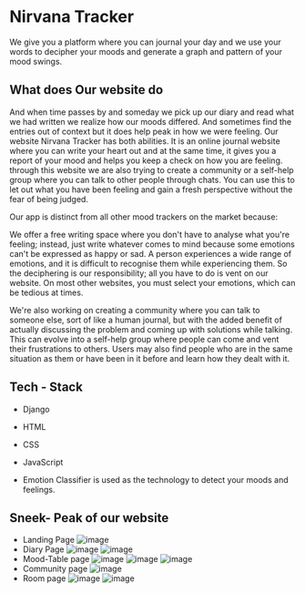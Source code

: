 # Nirvana Tracker
 We give you a platform where you can journal your day and we use your words to decipher your moods and generate a graph and pattern of your mood swings.
 
 
## What does Our website do ##
And when time passes by and someday we pick up our diary and read what we had written we realize how our moods differed. And sometimes find the entries out of context but it does help peak in how we were feeling. 
Our website Nirvana Tracker has both abilities. It is an online journal website where you can write your heart out and at the same time, it gives you a report of your mood and helps you keep a check on how you are feeling. through this website we are also trying to create a community or a self-help group where you can talk to other people through chats. You can use this to let out what you have been feeling and gain a fresh perspective without the fear of being judged.

Our app is distinct from all other mood trackers on the market because:

We offer a free writing space where you don't have to analyse what you're feeling; instead, just write whatever comes to mind because some emotions can't be expressed as happy or sad. A person experiences a wide range of emotions, and it is difficult to recognise them while experiencing them. So the deciphering is our responsibility; all you have to do is vent on our website. On most other websites, you must select your emotions, which can be tedious at times.

We're also working on creating a community where you can talk to someone else, sort of like a human journal, but with the added benefit of actually discussing the problem and coming up with solutions while talking. This can evolve into a self-help group where people can come and vent their frustrations to others. Users may also find people who are in the same situation as them or have been in it before and learn how they dealt with it.


## Tech - Stack ##
* Django
* HTML
* CSS
* JavaScript

* Emotion Classifier is used as the technology to detect your moods and feelings.

## Sneek- Peak of our website ##

* Landing Page
![image](https://user-images.githubusercontent.com/94671333/176989365-9f049588-3991-440c-90c6-4005bf3122fc.png)
* Diary Page
![image](https://user-images.githubusercontent.com/94671333/176989399-42c39d48-53ce-46f7-92be-185e09afca3b.png)
![image](https://user-images.githubusercontent.com/94671333/176989422-6ad6fb79-ed41-4711-95fc-8df203eb5d9d.png)
* Mood-Table page
![image](https://user-images.githubusercontent.com/94671333/176989489-ea0ca892-5884-41fd-807a-09b9c0c1ca6b.png)
![image](https://user-images.githubusercontent.com/94671333/176989500-b33a507f-e39f-4275-9705-915155523c51.png)
![image](https://user-images.githubusercontent.com/94671333/176989512-8fac09e7-63b0-4619-bc87-ef576aa682ac.png)
* Community page
![image](https://user-images.githubusercontent.com/94671333/176989523-70128031-d8f4-48e2-af1b-d3680d77ed88.png)
* Room page
![image](https://user-images.githubusercontent.com/94671333/176989537-ba50ee0b-b847-48b8-b334-96be3c07e4ca.png)
![image](https://user-images.githubusercontent.com/94671333/176989544-38dded79-9a26-4d41-a84c-617c19f497ee.png)


